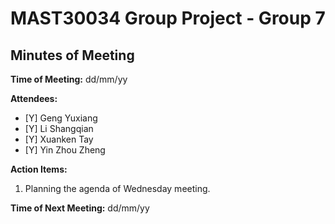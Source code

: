 # MAST30034 Group Project - Group 7
## Minutes of Meeting
**Time of Meeting:** <day of week> dd/mm/yy

**Attendees:**

* [Y] Geng Yuxiang      
* [Y] Li Shangqian
* [Y] Xuanken Tay
* [Y] Yin Zhou Zheng

**Action Items:**
1.  Planning the agenda of Wednesday meeting.

**Time of Next Meeting:** <day of week> dd/mm/yy
